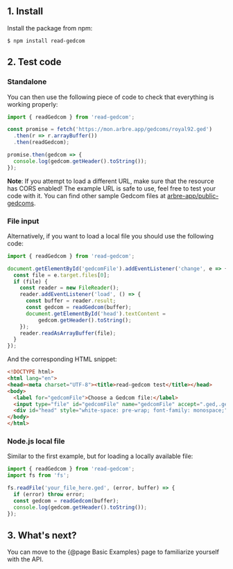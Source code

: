 ## 1. Install

Install the package from npm:

`$ npm install read-gedcom`

## 2. Test code

### Standalone

You can then use the following piece of code to check that everything is working properly:

```javascript
import { readGedcom } from 'read-gedcom';

const promise = fetch('https://mon.arbre.app/gedcoms/royal92.ged')
  .then(r => r.arrayBuffer())
  .then(readGedcom);

promise.then(gedcom => {
  console.log(gedcom.getHeader().toString());
});
```

**Note**: If you attempt to load a different URL, make sure that the resource has CORS enabled!
The example URL is safe to use, feel free to test your code with it.
You can find other sample Gedcom files at [arbre-app/public-gedcoms](https://github.com/arbre-app/public-gedcoms).

### File input

Alternatively, if you want to load a local file you should use the following code:

```javascript
import { readGedcom } from 'read-gedcom';

document.getElementById('gedcomFile').addEventListener('change', e => {
  const file = e.target.files[0];
  if (file) {
    const reader = new FileReader();
    reader.addEventListener('load', () => {
      const buffer = reader.result;
      const gedcom = readGedcom(buffer);
      document.getElementById('head').textContent =
          gedcom.getHeader().toString();
    });
    reader.readAsArrayBuffer(file);
  }
});
```

And the corresponding HTML snippet:

```html
<!DOCTYPE html>
<html lang="en">
<head><meta charset="UTF-8"><title>read-gedcom test</title></head>
<body>
  <label for="gedcomFile">Choose a Gedcom file:</label>
  <input type="file" id="gedcomFile" name="gedcomFile" accept=".ged,.gedcom">
  <div id="head" style="white-space: pre-wrap; font-family: monospace;"></div>
</body>
</html>
```

### Node.js local file

Similar to the first example, but for loading a locally available file:

```javascript
import { readGedcom } from 'read-gedcom';
import fs from 'fs';

fs.readFile('your_file_here.ged', (error, buffer) => {
  if (error) throw error;
  const gedcom = readGedcom(buffer);
  console.log(gedcom.getHeader().toString());
});
```

## 3. What's next?

You can move to the {@page Basic Examples} page to familiarize yourself with the API.
